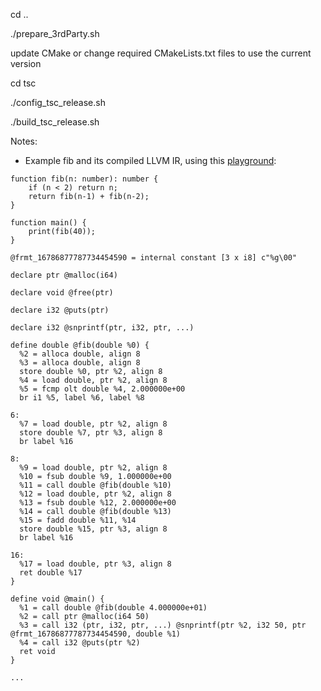 cd ..

./prepare_3rdParty.sh

update CMake or change required CMakeLists.txt files to use the current version

cd tsc

./config_tsc_release.sh

./build_tsc_release.sh

Notes:
- Example fib and its compiled LLVM IR, using this [playground](https://godbolt.org/#z:OYLghAFBqd5TKALEBjA9gEwKYFFMCWALugE4A0BIEAZgQDbYB2AhgLbYgDkAjF%2BTXRMiAZVQtGIHgA4BQogFUAztgAKAD24AGfgCsp5eiyagiATwAO2JalIELRcisaoiBIdWaYAwunoBXNiYQACZyLwAZAiZsADlAgCNsUhAAZh5yC3QlYncmXwCg0Mzs3KEomPi2JJT0p2wXNyERIhZSIgLA4LDnbFc8lraiCrjE5LSMpVb2zqKe6eHo0erx9IBKJ3R/UlROLhYEqdIWVwBqVCMlJVOAEWwLIY5hU4BSAHYAIRetAEFT//OQiO/lcZAgFn8CXoBFQp1YHBApyO0WAa1en3eN2%2BP2xANOFjswli7GwEDWiIAbugCJh0V9fni8QTokQIC8QiE7g92k8iHCSYj2SFXiEPqciEgCEoAHTw7BrF6pel/AGY7G4gEHI4nPnM4QAWWw2DcJjJlOpmEVYoA9NbTmx/FNTklTgQ2BZGLzsLToqccHYKd7zpcVEp1W8sb9sRcWFdTj9UBh/MIUVzHsw%2Bdh1EQvNc0zyM3SNf8MExgaDSGSiwzGf8lP4rJWhQmkymTKdjLSfv5CCbgEKFUrTrbAWWiKQQSRSNdff6CIHaTGrtZ7Y6%2BeJ6PQkQ3kmTi%2BjIzia/89URDcaUWbTlSadWVbXT2yOQAVJDYeOJrZt4C3e7p54cMa1zYCcSCnPqQiYCwZgdnyPBaOw0oDla%2B5qlGx6nMAzDJCwOYAEr3GQRBKFeN60u8yq1iehKskKADi2HHH2HafsmzGkIR7QytKSEcoOlGqhG4aHtiNDJv0Qj2iw0RVhR%2B6MHyODckQvKIvmKkZlaw52ugADW4roOcHG4e%2BLCnBxNDJMwuwGR2TAdoc446uKljYPuSn/nyio3HC2AAO4fq2fbqbye5DiOem2bYIE5nZtKxjkwD2WZTBCAAtFqTlnPWCRLmGGEeQWwjSqexIcGFAn/IVGnFae559hV%2B62tVvLSlhMRMdgBFZFxFXaacySkGQiItYWUpwugfLoDQLlWIFX7BX%2BRWOOcxipXyJy7HG7U4fhnHEcJXAbPQ3AAKz8MEXA6OQ6DcM%2BrliHYDinMSbiBkiWw7O%2B7LpPwRDaEdGy6WkqTSqk4MQ5DkMAGyGNwAAs/BsCAbzw2DqTSJjqTw/DbzQ1oWjw%2BQl3XbdXD8EoIBaOQ/1XUd5BwLAKBZn0/hTpQ1BtMASiqMYDQiEg6B%2BZdfDkBg7oMLheS8zE9AC0LJP8OLFgMOMxGoAA%2BloWsa6kp0a8AqBi%2BgEuMKQZV7ErJsq2bADybPy8LAPhOofQ/KQ3PcPwLOoC0hCXfwgjCGIEicDwRNB4oKgaM7%2BgZEYJggOYVg2E9jjQoc8AbOgDh5JT5M3YGpB2DglOQBsSifbsBhTP7Mv84LTu8PwfnHBY3B8MdZ0Xc7ZO4K7qBs2Qpz3VYj32Hyr3zu%2Bvim8kpxaNKi8EtgeunAAUgAks%2BpwQHR3hohAo/YOPz1T4G5CnPgxDDz9PBrH9ANrBsb4sP61Bd1wiPkMjISndK0NoY8GAdDU6p0QipAAJyQKAcTXuXsnBUxpk/IGaR/4Yz1uAngeNIHYLeG8OGXBUg9zpjdBBtMdAbEZsgNA1tVYUCoBAZW9Ck42B1trPWBsjY4ApDCbAAA1Ag/lbZWBFoHBgOZpzUASM7BI0Q2hmA7vwORrBSBmFtgkXQfRaai3FryW2TB6CKNITgBI/hgDeAkPQfOoscBsGMMASQJiCAcX6IGfO10fZsz2KLFkDRnYZ2OGo3wOBnbjjdEojYNAjDc0EcI0RSi5DBw3GHCO8hlBqE0KQuOhgHFJ1cqnCehgCCZ3LjdXOQIEHoCLiXawWd6iNDyJ4JgPg/BdAMJEJYVQagGCyDkJo%2BQ2lFAyH0soTARjdPGJMBo2iBgLFmMEaZjTmgLAmWMFIkx5lDMWU4VZXT1lSArlXMOn9zpwNIWTEeD1bATxelLd6s8bbz0XsvDia8t47z3gfXe18pwinWI/Omz9yCv3fmScgwN0jShCNIdI4d4bSEgajRFWhZAnS/iQ0mCDKbUwofTahEAUAuI5kwuhZsLZ3WuWnO5b0Z5kueUvEqbzTob23rvfeD9wi9jIDSAwkcQ6SHDkkqOmTY41xmRJYIEAvALI6S0tZKwNklH6XkWVIzSgDIVT0pZsyVlDDVQ03VTBBjtC1VM3Z%2Brtk1z2ZUA598aYcWwLyrQpzMX8DJhECI/D9SnE3nhU4cS/Lz2PqfSe9y6Vz1IAvRlK93lsq%2BYfX5t8IEZFOI8%2Bh/z76Asoag8G6MoYFtSIQ7%2BisyEFxxcgoFn8QhurLdmwG5Ai45A8PDIAA%3D%3D):
```
function fib(n: number): number {
    if (n < 2) return n;
    return fib(n-1) + fib(n-2);
}

function main() {
    print(fib(40));
}
```
```
@frmt_16786877787734454590 = internal constant [3 x i8] c"%g\00"

declare ptr @malloc(i64)

declare void @free(ptr)

declare i32 @puts(ptr)

declare i32 @snprintf(ptr, i32, ptr, ...)

define double @fib(double %0) {
  %2 = alloca double, align 8
  %3 = alloca double, align 8
  store double %0, ptr %2, align 8
  %4 = load double, ptr %2, align 8
  %5 = fcmp olt double %4, 2.000000e+00
  br i1 %5, label %6, label %8

6:
  %7 = load double, ptr %2, align 8
  store double %7, ptr %3, align 8
  br label %16

8:
  %9 = load double, ptr %2, align 8
  %10 = fsub double %9, 1.000000e+00
  %11 = call double @fib(double %10)
  %12 = load double, ptr %2, align 8
  %13 = fsub double %12, 2.000000e+00
  %14 = call double @fib(double %13)
  %15 = fadd double %11, %14
  store double %15, ptr %3, align 8
  br label %16

16:
  %17 = load double, ptr %3, align 8
  ret double %17
}

define void @main() {
  %1 = call double @fib(double 4.000000e+01)
  %2 = call ptr @malloc(i64 50)
  %3 = call i32 (ptr, i32, ptr, ...) @snprintf(ptr %2, i32 50, ptr @frmt_16786877787734454590, double %1)
  %4 = call i32 @puts(ptr %2)
  ret void
}

...
```
